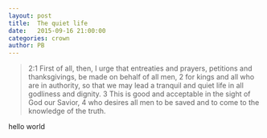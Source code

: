 ```yaml
---
layout: post
title:  The quiet life
date:   2015-09-16 21:00:00
categories: crown
author: PB
---
```


> 2:1 First of all, then, I urge that entreaties and prayers, petitions and thanksgivings, be made on behalf of all men, 2 for kings and all who are in authority, so that we may lead a tranquil and quiet life in all godliness and dignity. 3 This is good and acceptable in the sight of God our Savior, 4 who desires all men to be saved and to come to the knowledge of the truth.

hello world
